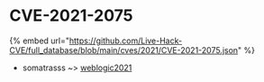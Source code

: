 # CVE-2021-2075
{% embed url="https://github.com/Live-Hack-CVE/full_database/blob/main/cves/2021/CVE-2021-2075.json" %}

* somatrasss ~> [weblogic2021](https://www.alice-snow.ru/2021/database/cve-2021-2075/weblogic2021-somatrasss)